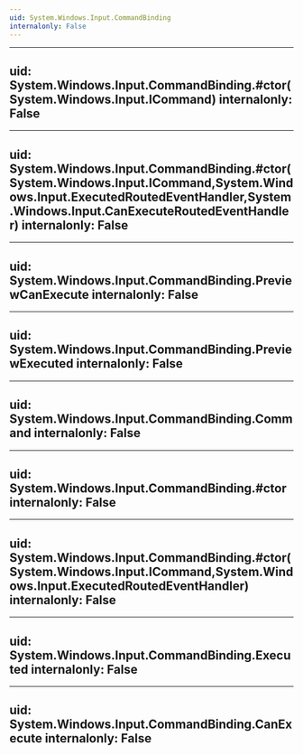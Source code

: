 ```yaml
---
uid: System.Windows.Input.CommandBinding
internalonly: False
---
```


---
uid: System.Windows.Input.CommandBinding.#ctor(System.Windows.Input.ICommand)
internalonly: False
---

---
uid: System.Windows.Input.CommandBinding.#ctor(System.Windows.Input.ICommand,System.Windows.Input.ExecutedRoutedEventHandler,System.Windows.Input.CanExecuteRoutedEventHandler)
internalonly: False
---

---
uid: System.Windows.Input.CommandBinding.PreviewCanExecute
internalonly: False
---

---
uid: System.Windows.Input.CommandBinding.PreviewExecuted
internalonly: False
---

---
uid: System.Windows.Input.CommandBinding.Command
internalonly: False
---

---
uid: System.Windows.Input.CommandBinding.#ctor
internalonly: False
---

---
uid: System.Windows.Input.CommandBinding.#ctor(System.Windows.Input.ICommand,System.Windows.Input.ExecutedRoutedEventHandler)
internalonly: False
---

---
uid: System.Windows.Input.CommandBinding.Executed
internalonly: False
---

---
uid: System.Windows.Input.CommandBinding.CanExecute
internalonly: False
---
